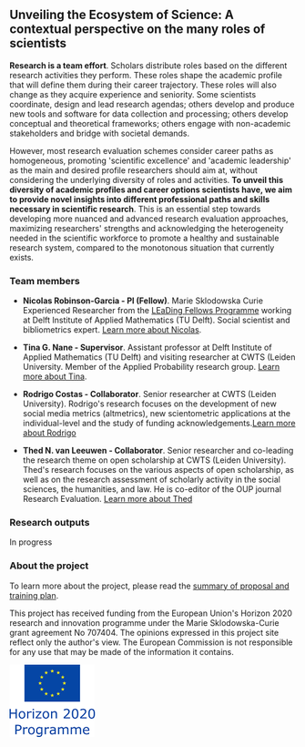 ## Unveiling the Ecosystem of Science: A contextual perspective on the many roles of scientists

**Research is a team effort**. Scholars distribute roles based on the different research activities they perform. These roles shape the academic profile that will define them during their career trajectory. These roles will also change as they acquire experience and seniority. Some scientists coordinate, design and lead research agendas; others develop and produce new tools and software for data collection and processing; others develop conceptual and theoretical frameworks; others engage with non-academic stakeholders and bridge with societal demands.

However, most research evaluation schemes consider career paths as homogeneous, promoting 'scientific excellence' and 'academic leadership' as the main and desired profile researchers should aim at, without considering the underlying diversity of roles and activities. **To unveil this diversity of academic profiles and career options scientists have, we aim to provide novel insights into different professional paths and skills necessary in scientific research**. This is an essential step towards developing more nuanced and advanced research evaluation approaches, maximizing researchers' strengths and acknowledging the heterogeneity needed in the scientific workforce to promote a healthy and sustainable research system, compared to the monotonous situation that currently exists.

### Team members

- **Nicolas Robinson-Garcia - PI (Fellow)**. Marie Sklodowska Curie Experienced Researcher from the [LEaDing Fellows Programme](http://leadingfellows.eu) working at Delft Institute of Applied Mathematics (TU Delft). Social scientist and bibliometrics expert. [Learn more about Nicolas](http://nrobinsongarcia.com).

- **Tina G. Nane - Supervisor**. Assistant professor at Delft Institute of Applied Mathematics (TU Delft) and visiting researcher at CWTS (Leiden University. Member of the Applied Probability research group. [Learn more about Tina](http://dutiosb.twi.tudelft.nl/~tnane/).

- **Rodrigo Costas - Collaborator**. Senior researcher at CWTS (Leiden University). Rodrigo's research focuses on the development of new social media metrics (altmetrics), new scientometric applications at the individual-level and the study of funding acknowledgements.[Learn more about Rodrigo](https://www.cwts.nl/people/rodrigo-costas)

- **Thed N. van Leeuwen - Collaborator**. Senior researcher and co-leading the research theme on open scholarship at CWTS (Leiden University). Thed's research focuses on the various aspects of open scholarship, as well as on the research assessment of scholarly activity in the social sciences, the humanities, and law. He is co-editor of the OUP journal Research Evaluation. [Learn more about Thed](https://www.cwts.nl/people/thed-van-leeuwen)


### Research outputs

In progress

### About the project

To learn more about the project, please read the [summary of proposal and training plan](docs/LF-Summary-proposal-training-plan.pdf).

This project has received funding from the European Union's Horizon 2020 research and innovation programme under the Marie Sklodowska-Curie grant agreement No 707404. The opinions expressed in this project site reflect only the author's view. The European Commission is not responsible for any use that may be made of the information it contains.

![Project funded by the European Commissiion](images/eu_2020_150x150.png)